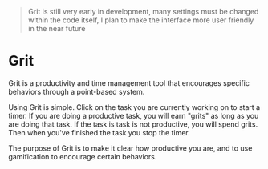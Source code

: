 > Grit is still very early in development, many settings must be changed within the code itself, I plan to make the interface more user friendly in the near future


# Grit

Grit is a productivity and time management tool that encourages specific behaviors through a point-based system.


Using Grit is simple. Click on the task you are currently working on to start a timer. If you are doing a productive task, you will earn "grits" as long as you are doing that task.
If the task is task is not productive, you will spend grits. Then when you've finished the task you stop the timer.


The purpose of Grit is to make it clear how productive you are, and to use gamification to encourage certain behaviors.
